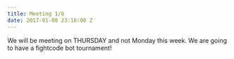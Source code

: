 ```yaml
---
title: Meeting 1/8
date: 2017-01-08 23:16:00 Z
---
```


We will be meeting on THURSDAY and not Monday this week. We are going to have a fightcode bot tournament!